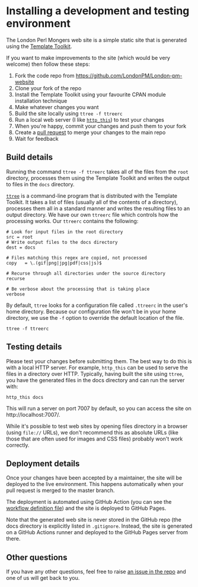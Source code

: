 # Installing a development and testing environment

The London Perl Mongers web site is a simple static site that is generated
using the [Template Toolkit](https://tt2.org/).

If you want to make improvements to the site (which would be very welcome)
then follow these steps:

1. Fork the code repo from https://github.com/LondonPM/London-pm-website
1. Clone your fork of the repo
1. Install the Template Toolkit using your favourite CPAN module installation technique
1. Make whatever changes you want
1. Build the site locally using `ttree -f ttreerc`
1. Run a local web server (I like [`http_this`](https://metacpan.org/pod/App::HTTPThis)) to test your changes
1. When you're happy, commit your changes and push them to your fork
1. Create a [pull request](https://github.com/LondonPM/London-pm-website/pulls) to merge your changes to the main repo
1. Wait for feedback

## Build details

Running the command `ttree -f ttreerc` takes all of the files from the `root`
directory, processes them using the Template Toolkit and writes the output to
files in the `docs` directory.

[`ttree`](https://metacpan.org/dist/Template-Toolkit/view/bin/ttree) is a
command-line program that is distributed with the Template Toolkit. It takes
a list of files (usually all of the contents of a directory), processes them
all in a standard manner and writes the resulting files to an output
directory. We have our own `ttreerc` file which controls how the processing
works. Our `ttreerc` contains the following:

    # Look for input files in the root directory
    src = root
    # Write output files to the docs directory
    dest = docs

    # Files matching this regex are copied, not processed
    copy   = \.(gif|png|jpg|pdf|css|js)$

    # Recurse through all directories under the source directory
    recurse

    # Be verbose about the processing that is taking place
    verbose

By default, `ttree` looks for a configuration file called `.ttreerc` in
the user's home directory. Because our configuration file won't be in your
home directory, we use the `-f` option to override the default location of
the file.

    ttree -f ttreerc

## Testing details

Please test your changes before submitting them. The best way to do this is
with a local HTTP server. For example, `http_this` can be used to serve the
files in a directory over HTTP. Typically, having built the site using
`ttree`, you have the generated files in the docs directory and can run the
server with:

    http_this docs

This will run a server on port 7007 by default, so you can access the site on
http://localhost:7007/.

While it's possible to test web sites by opening files directory in a browser
(using `file://` URLs), we don't recommend this as absolute URLs (like those
that are often used for images and CSS files) probably won't work correctly.

## Deployment details

Once your changes have been accepted by a maintainer, the site will be
deployed to the live environment. This happens automatically when your
pull request is merged to the master branch.

The deployment is automated using GitHub Action (you can see the
[workflow definition file](https://github.com/LondonPM/London-pm-website/blob/master/.github/workflows/buildsite.yml))
and the site is deployed to GitHub Pages.

Note that the generated web site is never stored in the GitHub repo (the
docs directory is explicitly listed in `.gitignore`. Instead, the site
is generated on a GitHub Actions runner and deployed to the GitHub Pages
server from there.

## Other questions

If you have any other questions, feel free to raise
[an issue in the repo](https://github.com/LondonPM/London-pm-website/issues)
and one of us will get back to you.

